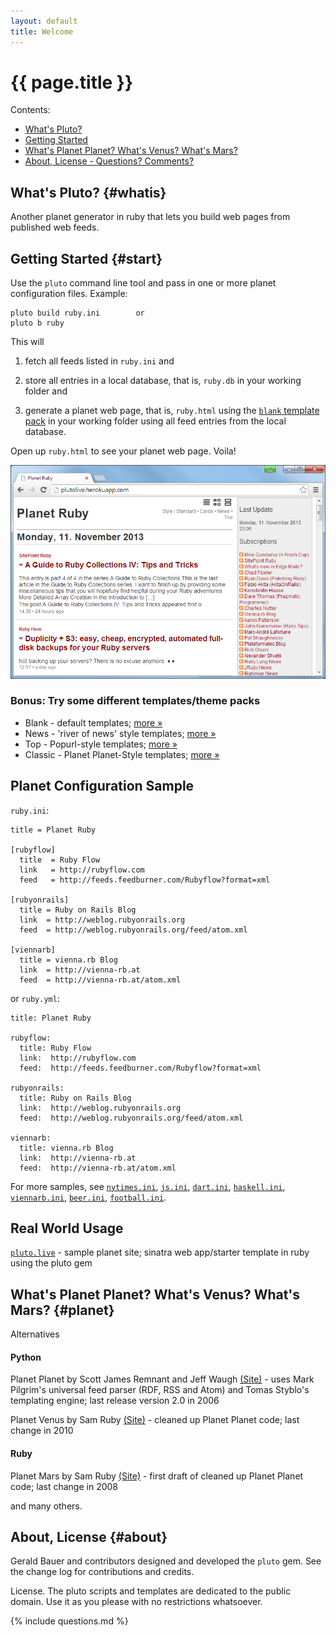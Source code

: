 ```yaml
---
layout: default
title: Welcome
---
```


# {{ page.title }}

<div class="toc" markdown="1">
Contents:

* [What's Pluto?](#whatis)
* [Getting Started](#start)
* [What's Planet Planet? What's Venus? What's Mars?](#planet)
* [About, License - Questions? Comments?](#about)
</div>

## What's Pluto?   {#whatis}

Another planet generator in ruby that lets you build web pages from published web feeds.


## Getting Started    {#start}

Use the `pluto` command line tool and pass in one or more planet configuration files.
Example:

~~~
pluto build ruby.ini        or
pluto b ruby
~~~

This will

1) fetch all feeds listed in `ruby.ini` and 

2) store all entries in a local database, that is, `ruby.db` in your working folder and

3) generate a planet web page, that is, `ruby.html` using the [`blank` template pack](https://github.com/feedreader/pluto.blank) in your working folder using all feed entries from the local database.

Open up `ruby.html` to see your planet web page. Voila!


<a href="http://plutolive.herokuapp.com"><img src="i/pluto.png"></a>


### Bonus: Try some different templates/theme packs

- Blank - default templates; [more »](https://github.com/feedreader/pluto.blank)
- News - 'river of news' style templates; [more »](https://github.com/feedreader/pluto.news)
- Top -  Popurl-style templates; [more »](https://github.com/feedreader/pluto.top)
- Classic -  Planet Planet-Style templates; [more »](https://github.com/feedreader/pluto.classic)


## Planet Configuration Sample 

`ruby.ini`:

~~~
title = Planet Ruby

[rubyflow]
  title  = Ruby Flow
  link   = http://rubyflow.com
  feed   = http://feeds.feedburner.com/Rubyflow?format=xml

[rubyonrails]
  title = Ruby on Rails Blog
  link  = http://weblog.rubyonrails.org
  feed  = http://weblog.rubyonrails.org/feed/atom.xml

[viennarb]
  title = vienna.rb Blog
  link  = http://vienna-rb.at
  feed  = http://vienna-rb.at/atom.xml
~~~

or `ruby.yml`:

~~~
title: Planet Ruby

rubyflow:
  title: Ruby Flow
  link:  http://rubyflow.com
  feed:  http://feeds.feedburner.com/Rubyflow?format=xml

rubyonrails:
  title: Ruby on Rails Blog
  link:  http://weblog.rubyonrails.org
  feed:  http://weblog.rubyonrails.org/feed/atom.xml

viennarb:
  title: vienna.rb Blog
  link:  http://vienna-rb.at
  feed:  http://vienna-rb.at/atom.xml
~~~

For more samples, see [`nytimes.ini`](https://github.com/feedreader/pluto.samples/blob/master/nytimes.ini),
[`js.ini`](https://github.com/feedreader/pluto.samples/blob/master/js.ini),
[`dart.ini`](https://github.com/feedreader/pluto.samples/blob/master/dart.ini),
[`haskell.ini`](https://github.com/feedreader/pluto.samples/blob/master/haskell.ini),
[`viennarb.ini`](https://github.com/feedreader/pluto.samples/blob/master/viennarb.ini),
[`beer.ini`](https://github.com/feedreader/pluto.samples/blob/master/beer.ini),
[`football.ini`](https://github.com/feedreader/pluto.samples/blob/master/football.ini).



## Real World Usage  

[`pluto.live`](https://github.com/feedreader/pluto.live) - sample planet site; sinatra web app/starter template in ruby using the pluto gem



## What's Planet Planet? What's Venus? What's Mars?  {#planet}

Alternatives

#### Python

Planet Planet by Scott James Remnant and Jeff Waugh [(Site)](http://www.planetplanet.org)  - uses Mark Pilgrim's universal feed parser (RDF, RSS and Atom) and Tomas Styblo's templating engine; last release version 2.0 in 2006

Planet Venus by Sam Ruby [(Site)](https://github.com/rubys/venus) - cleaned up Planet Planet code; last change in 2010

#### Ruby

Planet Mars by Sam Ruby [(Site)](https://github.com/rubys/mars) -  first draft of cleaned up Planet Planet code; last change in 2008

and many others.


## About, License   {#about}

Gerald Bauer and contributors designed and developed the `pluto` gem.
See the change log for contributions and credits.

License. The pluto scripts and templates are dedicated to the public domain.
Use it as you please with no restrictions whatsoever.

{% include questions.md %}
